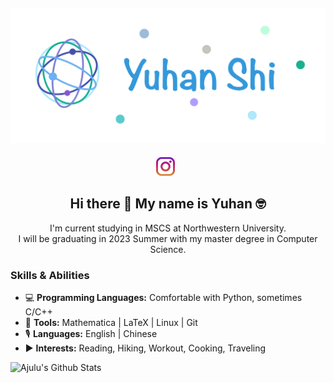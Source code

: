 ## [![missy shi's header](https://github.com/missystem/missystem/blob/main/images/Note%20Nov%201%2C%202020.png)](https://missyshi.com)

<p align='center'>
<a href="https://instagram.com/yuhan.study"><img height="30" src="https://github.com/missystem/missystem/blob/main/images/instagram.jpg?raw=true"></a>&nbsp;&nbsp;
</p>

<h2 align="center">Hi there 👋 My name is Yuhan 🤓</h2>
<p align="center">I'm current studying in MSCS at Northwestern University. <br>  
	I will be graduating in 2023 Summer with my master degree in Computer Science.
</p>

### Skills & Abilities
- 💻 **Programming Languages:** Comfortable with Python, sometimes C/C++
- 🔩 **Tools:** Mathematica | LaTeX | Linux | Git
- 🎙 **Languages:** English | Chinese
- ▶️ **Interests:** Reading, Hiking, Workout, Cooking, Traveling


<!--
**missystem/missystem** is a ✨ _special_ ✨ repository because its `README.md` (this file) appears on your GitHub profile.

Here are some ideas to get you started:

- 🔭 I’m currently working on ...
- 🌱 I’m currently learning ...
- 👯 I’m looking to collaborate on ...
- 🤔 I’m looking for help with ...
- 💬 Ask me about ...
- 📫 How to reach me: ...
- 😄 Pronouns: ...
- ⚡ Fun fact: ...
-->



<!-- ### 📰 Blog Posts -->
<!-- BLOG-POST-LIST:START -->

<!-- BLOG-POST-LIST:END -->

![Ajulu's Github Stats](https://github-readme-stats.vercel.app/api?username=missystem&show_icons=true&theme=radical)

